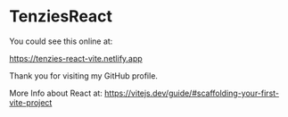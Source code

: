 # TenziesReact
You could see this online at:

https://tenzies-react-vite.netlify.app

Thank you for visiting my GitHub profile.



More Info about React at:
https://vitejs.dev/guide/#scaffolding-your-first-vite-project
